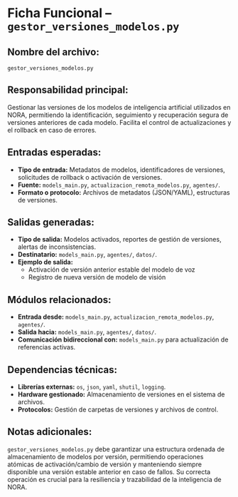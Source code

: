 # Ficha Funcional – `gestor_versiones_modelos.py`

## Nombre del archivo:
`gestor_versiones_modelos.py`

## Responsabilidad principal:
Gestionar las versiones de los modelos de inteligencia artificial utilizados en NORA, permitiendo la identificación, seguimiento y recuperación segura de versiones anteriores de cada modelo. Facilita el control de actualizaciones y el rollback en caso de errores.

## Entradas esperadas:
- **Tipo de entrada:** Metadatos de modelos, identificadores de versiones, solicitudes de rollback o activación de versiones.
- **Fuente:** `models_main.py`, `actualizacion_remota_modelos.py`, `agentes/`.
- **Formato o protocolo:** Archivos de metadatos (JSON/YAML), estructuras de versiones.

## Salidas generadas:
- **Tipo de salida:** Modelos activados, reportes de gestión de versiones, alertas de inconsistencias.
- **Destinatario:** `models_main.py`, `agentes/`, `datos/`.
- **Ejemplo de salida:**
  - Activación de versión anterior estable del modelo de voz
  - Registro de nueva versión de modelo de visión

## Módulos relacionados:
- **Entrada desde:** `models_main.py`, `actualizacion_remota_modelos.py`, `agentes/`.
- **Salida hacia:** `models_main.py`, `agentes/`, `datos/`.
- **Comunicación bidireccional con:** `models_main.py` para actualización de referencias activas.

## Dependencias técnicas:
- **Librerías externas:** `os`, `json`, `yaml`, `shutil`, `logging`.
- **Hardware gestionado:** Almacenamiento de versiones en el sistema de archivos.
- **Protocolos:** Gestión de carpetas de versiones y archivos de control.

## Notas adicionales:
`gestor_versiones_modelos.py` debe garantizar una estructura ordenada de almacenamiento de modelos por versión, permitiendo operaciones atómicas de activación/cambio de versión y manteniendo siempre disponible una versión estable anterior en caso de fallos. Su correcta operación es crucial para la resiliencia y trazabilidad de la inteligencia de NORA.

